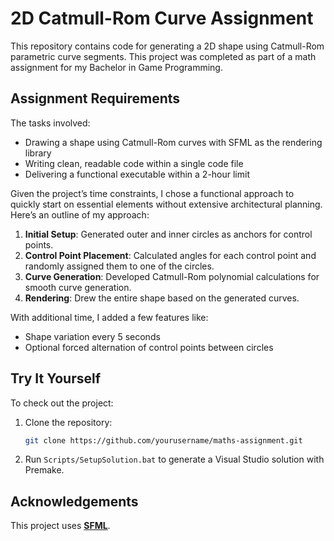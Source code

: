 # 2D Catmull-Rom Curve Assignment

This repository contains code for generating a 2D shape using Catmull-Rom parametric curve segments. This project was completed as part of a math assignment for my Bachelor in Game Programming.

## Assignment Requirements

The tasks involved:
- Drawing a shape using Catmull-Rom curves with SFML as the rendering library
- Writing clean, readable code within a single code file
- Delivering a functional executable within a 2-hour limit

Given the project’s time constraints, I chose a functional approach to quickly start on essential elements without extensive architectural planning. Here’s an outline of my approach:

1. **Initial Setup**: Generated outer and inner circles as anchors for control points.
2. **Control Point Placement**: Calculated angles for each control point and randomly assigned them to one of the circles.
3. **Curve Generation**: Developed Catmull-Rom polynomial calculations for smooth curve generation.
4. **Rendering**: Drew the entire shape based on the generated curves.

With additional time, I added a few features like:
- Shape variation every 5 seconds
- Optional forced alternation of control points between circles

## Try It Yourself

To check out the project:
1. Clone the repository:
   ```bash
   git clone https://github.com/yourusername/maths-assignment.git
   ```
2. Run `Scripts/SetupSolution.bat` to generate a Visual Studio solution with Premake.

## Acknowledgements

This project uses **[SFML](https://www.sfml-dev.org/)**.
